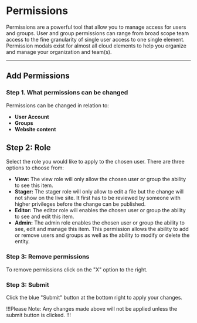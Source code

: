 # Permissions

Permissions are a powerful tool that allow you to manage access for users and groups. User and group permissions can range from broad scope team access to the fine granularity of single user access to one single element. Permission modals exist for almost all cloud elements to help you organize and manage your organization and team(s).

---

## Add Permissions

### Step 1. What permissions can be changed

Permissions can be changed in relation to:

- **User Account**
- **Groups**
- **Website content**

## Step 2: Role

Select the role you would like to apply to the chosen user. There are three options to choose from:

- **View:** The view role will only allow the chosen user or group the ability to see this item.
- **Stager:** The stager role will only allow to edit a file but the change will not show on the live site. It first has to be reviewed by someone with higher privileges before the change can be published.
- **Editor:** The editor role will enables the chosen user or group the ability to see and edit this item.
- **Admin:** The admin role enables the chosen user or group the ability to see, edit and manage this item. This permission allows the ability to add or remove users and groups as well as the ability to modify or delete the entity.

### Step 3: Remove permissions

To remove permissions click on the "X" option to the right.

### Step 3: Submit

Click the blue "Submit" button at the bottom right to apply your changes.

!!!Please Note:
Any changes made above will not be applied unless the submit button is clicked.
!!!

